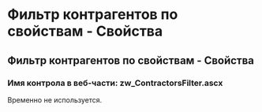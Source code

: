 ﻿---
description: 2.4.7
---
# Фильтр контрагентов по свойствам - Свойства
## Фильтр контрагентов по свойствам - Свойства
### Имя контрола в веб-части: zw_ContractorsFilter.ascx
Временно не используется.
